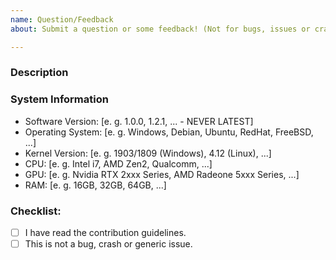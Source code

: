 ```yaml
---
name: Question/Feedback
about: Submit a question or some feedback! (Not for bugs, issues or crashes!)

---
```


<!--- Please fill out the following template, which will help other contributors review your Issue. -->
<!--- Make sure you’ve read the contribution guidelines -->

### Description
<!-- Describe the feature (and behavior) in as much detail as possible (yes, that means write an essay if you have to) -->
<!-- Include images of what you expect from the feature -->

### System Information
<!-- Include as much information about the system you're using as possible. -->
- Software Version: [e. g. 1.0.0, 1.2.1, ... - NEVER LATEST]
- Operating System: [e. g. Windows, Debian, Ubuntu, RedHat, FreeBSD, ...]
- Kernel Version: [e. g. 1903/1809 (Windows), 4.12 (Linux), ...]
- CPU: [e. g. Intel i7, AMD Zen2, Qualcomm, ...]
- GPU: [e. g. Nvidia RTX 2xxx Series, AMD Radeone 5xxx Series, ...]
- RAM: [e. g. 16GB, 32GB, 64GB, ...]

### Checklist:
<!--- Go over all the following points, and put an `x` in all the boxes that apply. -->
<!--- If you're unsure about any of these, don't hesitate to ask. We're here to help! -->
- [ ] I have read the contribution guidelines.
- [ ] This is not a bug, crash or generic issue.
